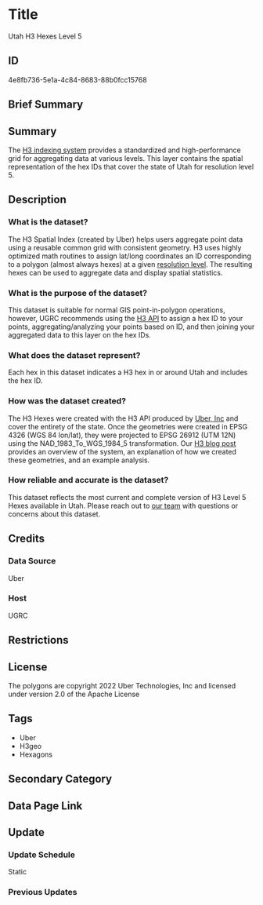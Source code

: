 # Title

Utah H3 Hexes Level 5

## ID

4e8fb736-5e1a-4c84-8683-88b0fcc15768

## Brief Summary

## Summary

The [H3 indexing system](https://h3geo.org/docs) provides a standardized and high-performance grid for aggregating data at various levels. This layer contains the spatial representation of the hex IDs that cover the state of Utah for resolution level 5.

## Description

### What is the dataset?

The H3 Spatial Index (created by Uber) helps users aggregate point data using a reusable common grid with consistent geometry. H3 uses highly optimized math routines to assign lat/long coordinates an ID corresponding to a polygon (almost always hexes) at a given [resolution level](https://h3geo.org/docs/core-library/restable). The resulting hexes can be used to aggregate data and display spatial statistics.

### What is the purpose of the dataset?

This dataset is suitable for normal GIS point-in-polygon operations, however, UGRC recommends using the [H3 API](https://h3geo.org/docs/api/indexing) to assign a hex ID to your points, aggregating/analyzing your points based on ID, and then joining your aggregated data to this layer on the hex IDs.

### What does the dataset represent?

Each hex in this dataset indicates a H3 hex in or around Utah and includes the hex ID.

### How was the dataset created?

The H3 Hexes were created with the H3 API produced by [Uber, Inc](https://www.uber.com/us/en/about/?uclick_id=82b730cd-637d-46eb-9e49-c7da6cd0c21e) and cover the entirety of the state. Once the geometries were created in EPSG 4326 (WGS 84 lon/lat), they were projected to EPSG 26912 (UTM 12N) using the NAD_1983_To_WGS_1984_5 transformation. Our [H3 blog post](https://gis.utah.gov/blog/2022-10-26-using-h3-hexes/) provides an overview of the system, an explanation of how we created these geometries, and an example analysis.

### How reliable and accurate is the dataset?

This dataset reflects the most current and complete version of H3 Level 5 Hexes available in Utah. Please reach out to [our team](https://gis.utah.gov/contact/) with questions or concerns about this dataset.

## Credits

### Data Source

Uber

### Host

UGRC

## Restrictions

## License

The polygons are copyright 2022 Uber Technologies, Inc and licensed under version 2.0 of the Apache License

## Tags

- Uber
- H3geo
- Hexagons

## Secondary Category

## Data Page Link

## Update

### Update Schedule

Static

### Previous Updates
